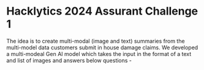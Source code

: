 # Hacklytics 2024 Assurant Challenge 1

The idea is to create multi-modal (image and text) summaries from the multi-model data customers submit in house damage claims. We developed a multi-modeal Gen AI model which takes the input in the format of a text and list of images and answers below questions -


